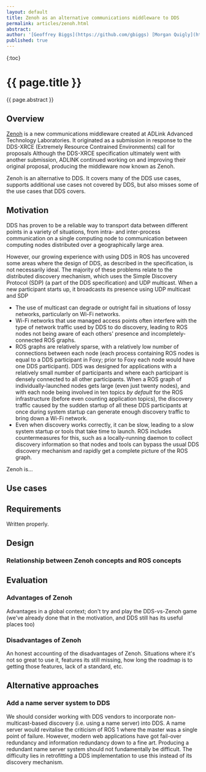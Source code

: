 ```yaml
---
layout: default
title: Zenoh as an alternative communications middleware to DDS
permalink: articles/zenoh.html
abstract: 
author: '[Geoffrey Biggs](https://github.com/gbiggs) [Morgan Quigly](https://github.com/codebot) [Brandon Ong](https://github.com/???)'
published: true
---
```


{:toc}

# {{ page.title }}

<div class="abstract" markdown="1">
{{ page.abstract }}
</div>

## Overview

[Zenoh](http://zenoh.io/) is a new communications middleware created at ADLink Advanced Technology Laboratories.
It originated as a submission in response to the DDS-XRCE (Extremely Resource Contrained Environments) call for proposals
Although the DDS-XRCE specification ultimately went with another submission, ADLINK continued working on and improving their original proposal, producing the middleware now known as Zenoh.

Zenoh is an alternative to DDS.
It covers many of the DDS use cases, supports additional use cases not covered by DDS, but also misses some of the use cases that DDS covers.

## Motivation

DDS has proven to be a reliable way to transport data between different points in a variety of situations, from intra- and inter-process communication on a single computing node to communication between computing nodes distributed over a geographically large area.

However, our growing experience with using DDS in ROS has uncovered some areas where the design of DDS, as described in the specification, is not necessarily ideal.
The majority of these problems relate to the distributed discovery mechanism, which uses the Simple Discovery Protocol (SDP) (a part of the DDS specification) and UDP multicast.
When a new participant starts up, it broadcasts its presence using UDP multicast and SDP

- The use of multicast can degrade or outright fail in situations of lossy networks, particularly on Wi-Fi networks.
- Wi-Fi networks that use managed access points often interfere with the type of network traffic used by DDS to do discovery, leading to ROS nodes not being aware of each others' presence and incompletely-connected ROS graphs.
- ROS graphs are relatively sparse, with a relatively low number of connections between each node (each process containing ROS nodes is equal to a DDS participant in Foxy; prior to Foxy each node would have one DDS participant).
  DDS was designed for applications with a relatively small number of participants and where each participant is densely connected to all other participants.
  When a ROS graph of individually-launched nodes gets large (even just twenty nodes), and with each node being involved in ten topics _by default_ for the ROS infrastructure (before even counting application topics), the discovery traffic caused by the sudden startup of all these DDS participants at once during system startup can generate enough discovery traffic to bring down a Wi-Fi network.
- Even when discovery works correctly, it can be slow, leading to a slow system startup or tools that take time to launch.
  ROS includes countermeasures for this, such as a locally-running daemon to collect discovery information so that nodes and tools can bypass the usual DDS discovery mechanism and rapidly get a complete picture of the ROS graph.

Zenoh is...


## Use cases



## Requirements

Written properly.


## Design

### Relationship between Zenoh concepts and ROS concepts



## Evaluation

### Advantages of Zenoh

Advantages in a global context; don't try and play the DDS-vs-Zenoh game (we've already done that in the motivation, and DDS still has its useful places too)


### Disadvantages of Zenoh

An honest accounting of the disadvantages of Zenoh. Situations where it's not so great to use it, features its still missing, how long the roadmap is to getting those features, lack of a standard, etc.


## Alternative approaches

### Add a name server system to DDS

We should consider working with DDS vendors to incorporate non-multicast-based discovery (i.e. using a name server) into DDS.
A name server would revitalise the criticism of ROS 1 where the master was a single point of failure.
However, modern web applications have got fail-over redundancy and information redundancy down to a fine art.
Producing a redundant name server system should not fundamentally be difficult.
The difficulty lies in retrofitting a DDS implementation to use this instead of its discovery mechanism.
